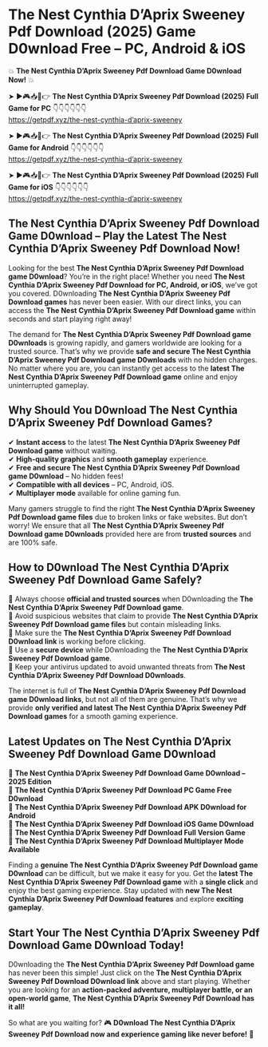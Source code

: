 # The Nest Cynthia D’Aprix Sweeney Pdf Download (2025) Game D0wnload Free – PC, Android & iOS

💥 **The Nest Cynthia D’Aprix Sweeney Pdf Download Game D0wnload Now!** 💥  

➤ ►🎮📥📱👉 **The Nest Cynthia D’Aprix Sweeney Pdf Download (2025) Full Game for PC** 👇👇👇👇👇👇  
https://getpdf.xyz/the-nest-cynthia-d’aprix-sweeney  

➤ ►🎮📥📱👉 **The Nest Cynthia D’Aprix Sweeney Pdf Download (2025) Full Game for Android** 👇👇👇👇👇👇  
https://getpdf.xyz/the-nest-cynthia-d’aprix-sweeney  

➤ ►🎮📥📱👉 **The Nest Cynthia D’Aprix Sweeney Pdf Download (2025) Full Game for iOS** 👇👇👇👇👇👇  
https://getpdf.xyz/the-nest-cynthia-d’aprix-sweeney  

## The Nest Cynthia D’Aprix Sweeney Pdf Download Game D0wnload – Play the Latest The Nest Cynthia D’Aprix Sweeney Pdf Download Now!

Looking for the best **The Nest Cynthia D’Aprix Sweeney Pdf Download game D0wnload**? You’re in the right place! Whether you need **The Nest Cynthia D’Aprix Sweeney Pdf Download for PC, Android, or iOS**, we’ve got you covered. D0wnloading **The Nest Cynthia D’Aprix Sweeney Pdf Download games** has never been easier. With our direct links, you can access the **The Nest Cynthia D’Aprix Sweeney Pdf Download game** within seconds and start playing right away!  

The demand for **The Nest Cynthia D’Aprix Sweeney Pdf Download game D0wnloads** is growing rapidly, and gamers worldwide are looking for a trusted source. That’s why we provide **safe and secure The Nest Cynthia D’Aprix Sweeney Pdf Download game D0wnloads** with no hidden charges. No matter where you are, you can instantly get access to the **latest The Nest Cynthia D’Aprix Sweeney Pdf Download game** online and enjoy uninterrupted gameplay.  

## **Why Should You D0wnload The Nest Cynthia D’Aprix Sweeney Pdf Download Games?**  

✔ **Instant access** to the latest **The Nest Cynthia D’Aprix Sweeney Pdf Download game** without waiting.  
✔ **High-quality graphics** and **smooth gameplay** experience.  
✔ **Free and secure The Nest Cynthia D’Aprix Sweeney Pdf Download game D0wnload** – No hidden fees!  
✔ **Compatible with all devices** – PC, Android, iOS.  
✔ **Multiplayer mode** available for online gaming fun.  

Many gamers struggle to find the right **The Nest Cynthia D’Aprix Sweeney Pdf Download game files** due to broken links or fake websites. But don’t worry! We ensure that all **The Nest Cynthia D’Aprix Sweeney Pdf Download game D0wnloads** provided here are from **trusted sources** and are 100% safe.  

## **How to D0wnload The Nest Cynthia D’Aprix Sweeney Pdf Download Game Safely?**  

📌 Always choose **official and trusted sources** when D0wnloading the **The Nest Cynthia D’Aprix Sweeney Pdf Download game**.  
📌 Avoid suspicious websites that claim to provide **The Nest Cynthia D’Aprix Sweeney Pdf Download game files** but contain misleading links.  
📌 Make sure the **The Nest Cynthia D’Aprix Sweeney Pdf Download D0wnload link** is working before clicking.  
📌 Use a **secure device** while D0wnloading the **The Nest Cynthia D’Aprix Sweeney Pdf Download game**.  
📌 Keep your antivirus updated to avoid unwanted threats from **The Nest Cynthia D’Aprix Sweeney Pdf Download D0wnloads**.  

The internet is full of **The Nest Cynthia D’Aprix Sweeney Pdf Download game D0wnload links**, but not all of them are genuine. That’s why we provide **only verified and latest The Nest Cynthia D’Aprix Sweeney Pdf Download games** for a smooth gaming experience.  

## **Latest Updates on The Nest Cynthia D’Aprix Sweeney Pdf Download Game D0wnload**  

🔹 **The Nest Cynthia D’Aprix Sweeney Pdf Download Game D0wnload – 2025 Edition**  
🔹 **The Nest Cynthia D’Aprix Sweeney Pdf Download PC Game Free D0wnload**  
🔹 **The Nest Cynthia D’Aprix Sweeney Pdf Download APK D0wnload for Android**  
🔹 **The Nest Cynthia D’Aprix Sweeney Pdf Download iOS Game D0wnload**  
🔹 **The Nest Cynthia D’Aprix Sweeney Pdf Download Full Version Game**  
🔹 **The Nest Cynthia D’Aprix Sweeney Pdf Download Multiplayer Mode Available**  

Finding a **genuine The Nest Cynthia D’Aprix Sweeney Pdf Download game D0wnload** can be difficult, but we make it easy for you. Get the **latest The Nest Cynthia D’Aprix Sweeney Pdf Download game** with a **single click** and enjoy the best gaming experience. Stay updated with **new The Nest Cynthia D’Aprix Sweeney Pdf Download features** and explore **exciting gameplay**.  

## **Start Your The Nest Cynthia D’Aprix Sweeney Pdf Download Game D0wnload Today!**  

D0wnloading the **The Nest Cynthia D’Aprix Sweeney Pdf Download game** has never been this simple! Just click on the **The Nest Cynthia D’Aprix Sweeney Pdf Download D0wnload link** above and start playing. Whether you are looking for an **action-packed adventure, multiplayer battle, or an open-world game**, **The Nest Cynthia D’Aprix Sweeney Pdf Download has it all!**  

So what are you waiting for? 🎮 **D0wnload The Nest Cynthia D’Aprix Sweeney Pdf Download now and experience gaming like never before!** 🚀  